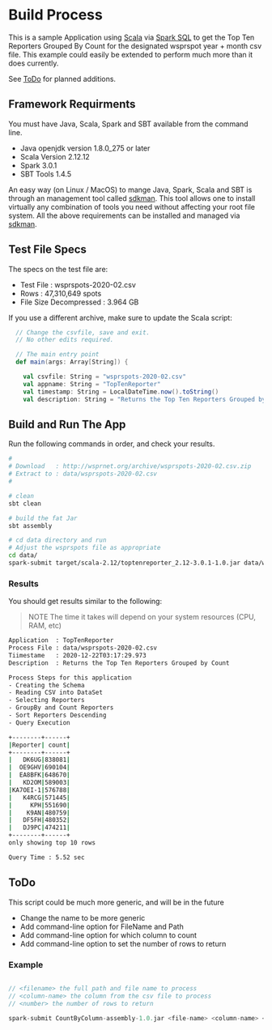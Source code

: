 # Build Process

This is a sample Application using [Scala][] via [Spark SQL][]
to get the Top Ten Reporters Grouped By Count for the designated
wsprspot year + month csv file. This example could easily be extended
to perform much more than it does currently.

See [ToDo](#todo) for planned additions.

## Framework Requirments

You must have Java, Scala, Spark and SBT available from the command line.

- Java openjdk version 1.8.0_275 or later
- Scala Version 2.12.12
- Spark 3.0.1
- SBT Tools 1.4.5

An easy way (on Linux / MacOS) to mange Java, Spark, Scala and SBT is
through an management tool called [sdkman][]. This tool allows
one to install virtually any combination of tools you need without
affecting your root file system. All the above requirements
can be installed and managed via [sdkman][].

## Test File Specs

The specs on the test file are:

- Test File : wsprspots-2020-02.csv
- Rows : 47,310,649 spots
- File Size Decompressed : 3.964 GB

If you use a different archive, make sure to update the
Scala script:

```scala
  // Change the csvfile, save and exit.
  // No other edits required.

  // The main entry point
  def main(args: Array[String]) {

    val csvfile: String = "wsprspots-2020-02.csv"
    val appname: String = "TopTenReporter"
    val timestamp: String = LocalDateTime.now().toString()
    val description: String = "Returns the Top Ten Reporters Grouped by Count"
```

## Build and Run The App

Run the following commands in order, and check your results.

```bash
#
# Download   : http://wsprnet.org/archive/wsprspots-2020-02.csv.zip
# Extract to : data/wsprspots-2020-02.csv
# 

# clean
sbt clean

# build the fat Jar
sbt assembly

# cd data directory and run
# Adjust the wsprspots file as appropriate
cd data/
spark-submit target/scala-2.12/toptenreporter_2.12-3.0.1-1.0.jar data/wsprspots-2020-02.csv
```

### Results

You should get results similar to the following:

>NOTE The time it takes will depend on your system resources (CPU, RAM, etc)

```bash
Application  : TopTenReporter
Process File : data/wsprspots-2020-02.csv
Tiimestame   : 2020-12-22T03:17:29.973
Description  : Returns the Top Ten Reporters Grouped by Count

Process Steps for this application
- Creating the Schema
- Reading CSV into DataSet
- Selecting Reporters
- GroupBy and Count Reporters
- Sort Reporters Descending
- Query Execution

+--------+------+
|Reporter| count|
+--------+------+
|   DK6UG|838081|
|  OE9GHV|690104|
|  EA8BFK|648670|
|   KD2OM|589003|
|KA7OEI-1|576788|
|   K4RCG|571445|
|     KPH|551690|
|    K9AN|480759|
|   DF5FH|480352|
|   DJ9PC|474211|
+--------+------+
only showing top 10 rows

Query Time : 5.52 sec
```

## ToDo

This script could be much more generic, and will be in the future

- Change the name to be more generic
- Add command-line option for FileName and Path
- Add command-line option for which column to count
- Add command-line option to set the number of rows to return

### Example
```scala

// <filename> the full path and file name to process
// <column-name> the column from the csv file to process
// <number> the number of rows to return

spark-submit CountByColumn-assembly-1.0.jar <file-name> <column-name> <number>

```

[wpsrspots-2020-02.csv.zip]: http://wsprnet.org/archive/wsprspots-2020-02.csv.zip
[sdkman]: https://sdkman.io/
[Spark SQL]: https://spark.apache.org/docs/latest/sql-programming-guide.html
[Scala]: https://scala-lang.org/